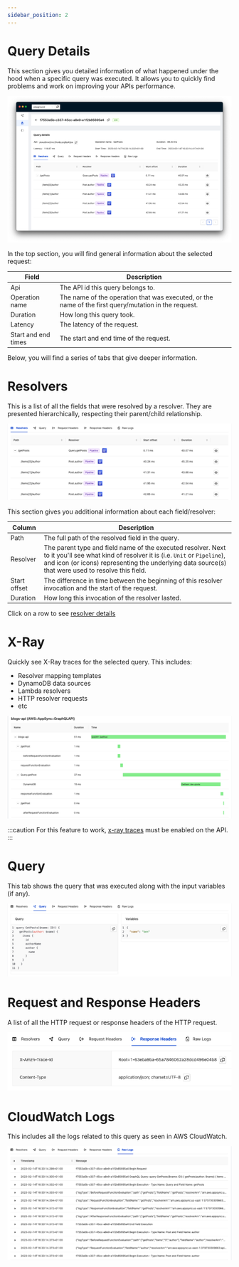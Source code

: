 ```yaml
---
sidebar_position: 2
---
```


# Query Details

This section gives you detailed information of what happened under the hood when a specific query was executed. It allows you to quickly find problems and work on improving your APIs performance.

![Query Details](img/query-details.png)

In the top section, you will find general information about the selected request:

| Field | Description |
| -- | -- |
| Api |  The API id this query belongs to.
| Operation name |  The name of the operation that was executed, or the name of the first query/mutation in the request. |
| Duration |  How long this query took. |
| Latency | The latency of the request. |
| Start and end times |  The start and end time of the request. |

Below, you will find a series of tabs that give deeper information.

# Resolvers

This is a list of all the fields that were resolved by a resolver. They are presented hierarchically, respecting their parent/child relationship.

![Resolvers](img/resolvers.png)

This section gives you additional information about each field/resolver:

| Column | Description |
| ---  | --- | 
| Path|  The full path of the resolved field in the query. |
| Resolver| The parent type and field name of the executed resolver. Next to it you'll see what kind of resolver it is (i.e. `Unit` or `Pipeline`), and icon (or icons) representing the underlying data source(s) that were used to resolve this field. |
| Start offset| The difference in time between the beginning of this resolver invocation and the start of the request.|
| Duration| How long this invocation of the resolver lasted.|


Click on a row to see [resolver details](./resolver-details)

# X-Ray

Quickly see X-Ray traces for the selected query. This includes:

- Resolver mapping templates
- DynamoDB data sources
- Lambda resolvers
- HTTP resolver requests 
- etc

![X-Ray](img/x-ray.png)

:::caution
For this feature to work, [x-ray traces](https://docs.aws.amazon.com/appsync/latest/devguide/x-ray-tracing.html) must be enabled on the API. 
:::

# Query

This tab shows the query that was executed along with the input variables (if any).

![Query](img/query.png)

# Request and Response Headers

A list of all the HTTP request or response headers of the HTTP request.

![Headers](img/headers.png)

# CloudWatch Logs
This includes all the logs related to this query as seen in AWS CloudWatch.

![Raw logs](img/raw-logs.png)
